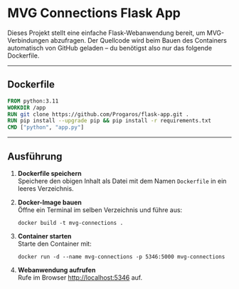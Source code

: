 # MVG Connections Flask App

Dieses Projekt stellt eine einfache Flask-Webanwendung bereit, um MVG-Verbindungen abzufragen. Der Quellcode wird beim Bauen des Containers automatisch von GitHub geladen – du benötigst also nur das folgende Dockerfile.

---

## Dockerfile

```dockerfile
FROM python:3.11
WORKDIR /app
RUN git clone https://github.com/Progaros/flask-app.git .
RUN pip install --upgrade pip && pip install -r requirements.txt
CMD ["python", "app.py"]
```

---

## Ausführung

1. **Dockerfile speichern**  
   Speichere den obigen Inhalt als Datei mit dem Namen `Dockerfile` in ein leeres Verzeichnis.

2. **Docker-Image bauen**  
   Öffne ein Terminal im selben Verzeichnis und führe aus:
   ```
   docker build -t mvg-connections .
   ```

3. **Container starten**  
   Starte den Container mit:
   ```
   docker run -d --name mvg-connections -p 5346:5000 mvg-connections
   ```

4. **Webanwendung aufrufen**  
   Rufe im Browser [http://localhost:5346](http://localhost:5346) auf.
